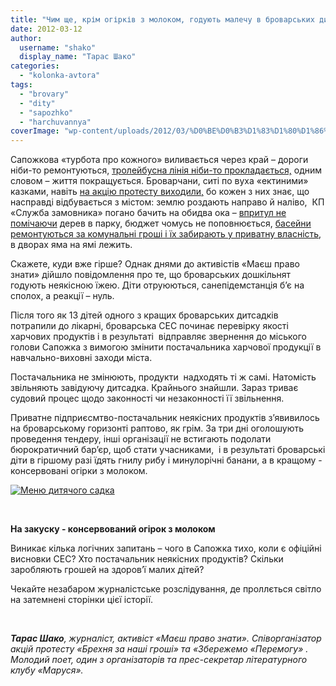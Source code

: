 ```yaml
---
title: "Чим ще, крім огірків з молоком, годують малечу в броварських дитсадках?"
date: 2012-03-12
author: 
  username: "shako"
  display_name: "Тарас Шако"
categories: 
  - "kolonka-avtora"
tags: 
  - "brovary"
  - "dity"
  - "sapozhko"
  - "harchuvannya"
coverImage: "wp-content/uploads/2012/03/%D0%BE%D0%B3%D1%83%D1%80%D1%86%D1%8B-%D1%81-%D0%BC%D0%BE%D0%BB%D0%BE%D0%BA%D0%BE%D0%BC.jpg"
---
```


Сапожкова «турбота про кожного» виливається через край – дороги ніби-то ремонтуються, [тролейбусна лінія ніби-то прокладається,](https://mpz.brovary.org/%D1%82%D1%80%D0%BE%D0%BB%D0%B5%D0%B9%D0%B1%D1%83%D1%81-%D0%BF%D0%BE%D1%80%D1%8F%D0%B4%D0%BE%D0%BA-%D0%BD%D0%B0%D0%B4%D0%B0%D0%BD%D0%BD%D1%8F-%D0%BA%D0%BE%D1%88%D1%82%D1%96%D0%B2/) одним словом – життя покращується. Броварчани, ситі по вуха «ектиними» казками, навіть [на акцію протесту виходили,](https://mpz.brovary.org/%D0%BD%D1%96-%D0%B7%D0%B0%D0%B1%D0%BE%D1%80%D0%BE%D0%BD%D0%B0-%D1%81%D1%83%D0%B4%D1%83-%D0%BD%D1%96-%D1%80%D0%B0%D0%BF%D1%82%D0%BE%D0%B2%D0%B0-%D0%B7%D0%B0%D0%BC%D0%B5%D1%82%D1%96%D0%BB%D1%8C-%D0%BD/) бо кожен з них знає, що насправді відбувається з містом: землю роздають направо й наліво,  КП «Служба замовника» погано бачить на обидва ока – [впритул не помічаючи](https://mpz.brovary.org/%D0%BA%D0%BF-%D1%81%D0%BB%D1%83%D0%B6%D0%B1%D0%B0-%D0%B7%D0%B0%D0%BC%D0%BE%D0%B2%D0%BD%D0%B8%D0%BA%D0%B0-%D0%B2%D0%B8%D0%B7%D0%BD%D0%B0%D0%BB%D0%BE-%D0%BF%D0%BE%D0%BC%D0%B8%D0%BB%D0%BA%D1%83/) дерев в парку, бюджет чомусь не поповнюється, [басейни ремонтуються за комунальні гроші і їх забирають у приватну власність](https://lb.ua/news/2011/12/12/127585_imenem_azarova.html), в дворах яма на ямі лежить.

Скажете, куди вже гірше? Однак днями до активістів «Маєш право знати» дійшло повідомлення про те, що броварських дошкільнят годують неякісною їжею. Діти отруюються, санепідемстанція б’є на сполох, а реакції – нуль.

Після того як 13 дітей одного з кращих броварських дитсадків потрапили до лікарні, броварська СЕС починає перевірку якості харчових продуктів і в результаті  відправляє звернення до міського голови Сапожка з вимогою змінити постачальника харчової продукції в навчально-виховні заходи міста.

Постачальника не змінюють, продукти  надходять ті ж самі. Натомість звільняють завідуючу дитсадка. Крайнього знайшли. Зараз триває судовий процес щодо законності чи незаконності її звільнення.

Приватне підприєсмтво-постачальник неякісних продуктів з’явивилось на броварському горизонті раптово, як грім. За три дні оголошують проведення тендеру, інші організації не встигають подолати бюрократичний бар’єр, щоб стати учасниками,  і в результаті броварські діти в гіршому разі їдять гнилу рибу і минулорічні банани, а в кращому - консервовані огірки з молоком.

[![](https://mpz.brovary.org/wp-content/uploads/2012/03/menu_kindergarden2.jpg "Меню дитячого садка")](https://mpz.brovary.org/wp-content/uploads/2012/03/menu_kindergarden2.jpg)

 

**На закуску - консервований огірок з молоком**

Виникає кілька логічних запитань – чого в Сапожка тихо, коли є офіційні висновки СЕС? Хто постачальник неякісних продуктів? Скільки заробляють грошей на здоров’ї малих дітей?

Чекайте незабаром журналістське розслідування, де проллється світло на затемнені сторінки цієї історії.

 

_**Тарас Шако**, журналіст, активіст «Маєш право знати». Співорганізатор акцій протесту «Брехня за наші гроші» та «Збережемо «Перемогу» . Молодий поет, один з організаторів та прес-секретар літературного клубу «Маруся»._
